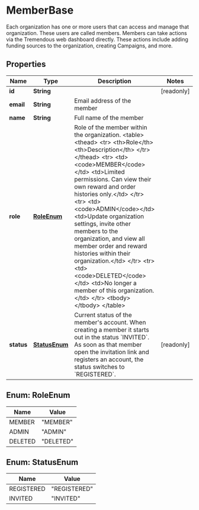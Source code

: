 

# MemberBase

Each organization has one or more users that can access and manage that organization. These users are called members.  Members can take actions via the Tremendous web dashboard directly.  These actions include adding funding sources to the organization, creating Campaigns, and more. 

## Properties

| Name | Type | Description | Notes |
|------------ | ------------- | ------------- | -------------|
|**id** | **String** |  |  [readonly] |
|**email** | **String** | Email address of the member |  |
|**name** | **String** | Full name of the member |  |
|**role** | [**RoleEnum**](#RoleEnum) | Role of the member within the organization.  &lt;table&gt;   &lt;thead&gt;     &lt;tr&gt;       &lt;th&gt;Role&lt;/th&gt;       &lt;th&gt;Description&lt;/th&gt;     &lt;/tr&gt;   &lt;/thead&gt;     &lt;tr&gt;       &lt;td&gt;&lt;code&gt;MEMBER&lt;/code&gt;&lt;/td&gt;       &lt;td&gt;Limited permissions. Can view their own reward and order histories only.&lt;/td&gt;     &lt;/tr&gt;     &lt;tr&gt;       &lt;td&gt;&lt;code&gt;ADMIN&lt;/code&gt;&lt;/td&gt;       &lt;td&gt;Update organization settings, invite other members to the organization, and view all member order and reward histories within their organization.&lt;/td&gt;     &lt;/tr&gt;     &lt;tr&gt;       &lt;td&gt;&lt;code&gt;DELETED&lt;/code&gt;&lt;/td&gt;       &lt;td&gt;No longer a member of this organization.&lt;/td&gt;     &lt;/tr&gt;   &lt;tbody&gt;   &lt;/tbody&gt; &lt;/table&gt;  |  |
|**status** | [**StatusEnum**](#StatusEnum) | Current status of the member&#39;s account.  When creating a member it starts out in the status &#x60;INVITED&#x60;. As soon as that member open the invitation link and registers an account, the status switches to &#x60;REGISTERED&#x60;.  |  [readonly] |



## Enum: RoleEnum

| Name | Value |
|---- | -----|
| MEMBER | &quot;MEMBER&quot; |
| ADMIN | &quot;ADMIN&quot; |
| DELETED | &quot;DELETED&quot; |



## Enum: StatusEnum

| Name | Value |
|---- | -----|
| REGISTERED | &quot;REGISTERED&quot; |
| INVITED | &quot;INVITED&quot; |



